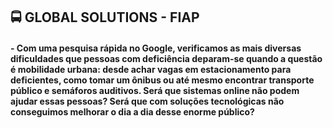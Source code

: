 ## 🚍 GLOBAL SOLUTIONS - FIAP

#### - Com uma pesquisa rápida no Google, verificamos as mais diversas dificuldades que pessoas com deficiência deparam-se quando a questão é mobilidade urbana: desde achar vagas em estacionamento para deficientes, como tomar um ônibus ou até mesmo encontrar transporte público e semáforos auditivos. Será que sistemas online não podem ajudar essas pessoas? Será que com soluções tecnológicas não conseguimos melhorar o dia a dia desse enorme público?

